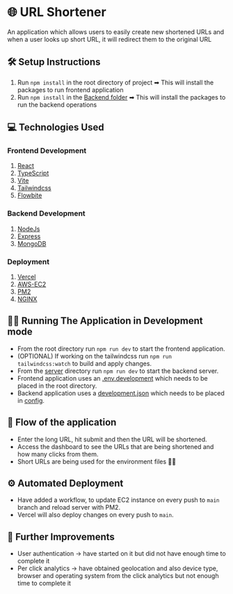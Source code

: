 # 🌐 URL Shortener
An application which allows users to easily create new shortened URLs and when a user looks up short URL, it will redirect them to the original URL

## 🛠️ Setup Instructions
  1. Run `npm install` in the root directory of project ➡ This will install the packages to run frontend application
  2. Run `npm install` in the [Backend folder](server) ➡ This will install the packages to run the backend operations
## 💻 Technologies Used
### Frontend Development
   1. [React](react.dev)
   2. [TypeScript](https://www.typescriptlang.org/)
   3. [Vite](https://vitejs.dev/)
   4. [Tailwindcss](https://tailwindcss.com/)
   5. [Flowbite](https://flowbite.com/)
### Backend Development
   1. [NodeJs](https://nodejs.org/en)
   2. [Express](https://expressjs.com/)
   3. [MongoDB](https://www.mongodb.com/docs/)
### Deployment
   1. [Vercel](https://vercel.com/docs)
   2. [AWS-EC2](https://docs.aws.amazon.com/ec2/)
   3. [PM2](https://pm2.keymetrics.io/docs/usage/quick-start/)
   4. [NGINX](https://docs.nginx.com/)
## 🏃🏽 Running The Application in Development mode
- From the root directory run `npm run dev` to start the frontend application.
- (OPTIONAL) If working on the tailwindcss run `npm run tailwindcss:watch` to build and apply changes.
- From the [server](server) directory run `npm run dev` to start the backend server.
- Frontend application uses an [.env.development](https://url-shortener-server.saifm.io/RZuMvm) which needs to be placed in the root directory.
- Backend application uses a [development.json](https://url-shortener-server.saifm.io/HP4Svh) which needs to be placed in [config](server/config).
## 🌊 Flow of the application
- Enter the long URL, hit submit and then the URL will be shortened.
- Access the dashboard to see the URLs that are being shortened and how many clicks from them.
- Short URLs are being used for the environment files ☝🏾
## ⚙️ Automated Deployment
- Have added a workflow, to update EC2 instance on every push to `main` branch and reload server with PM2.
- Vercel will also deploy changes on every push to `main`.
## 🚀 Further Improvements
- User authentication -> have started on it but did not have enough time to complete it
- Per click analytics -> have obtained geolocation and also device type, browser and operating system from the click analytics but not enough time to complete it

